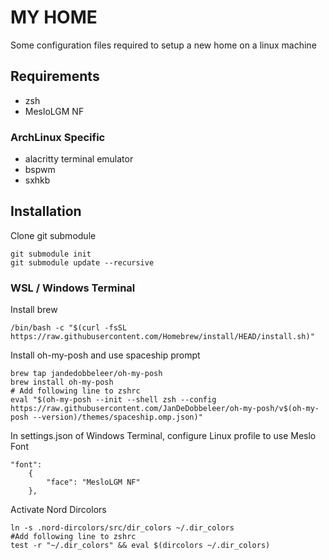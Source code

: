 # MY HOME

Some configuration files required to setup a new home on a linux machine

## Requirements

- zsh
- MesloLGM NF

### ArchLinux Specific

- alacritty terminal emulator
- bspwm
- sxhkb

## Installation

Clone git submodule

    git submodule init
    git submodule update --recursive

### WSL / Windows Terminal

Install brew

    /bin/bash -c "$(curl -fsSL https://raw.githubusercontent.com/Homebrew/install/HEAD/install.sh)"

Install oh-my-posh and use spaceship prompt

    brew tap jandedobbeleer/oh-my-posh
    brew install oh-my-posh
    # Add following line to zshrc
    eval "$(oh-my-posh --init --shell zsh --config https://raw.githubusercontent.com/JanDeDobbeleer/oh-my-posh/v$(oh-my-posh --version)/themes/spaceship.omp.json)"

In settings.json of Windows Terminal, configure Linux profile to use Meslo Font

    "font": 
        {
            "face": "MesloLGM NF"
        },

Activate Nord Dircolors

    ln -s .nord-dircolors/src/dir_colors ~/.dir_colors
    #Add following line to zshrc
    test -r "~/.dir_colors" && eval $(dircolors ~/.dir_colors)

